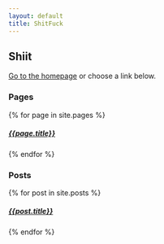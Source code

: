 ```yaml
---
layout: default
title: ShitFuck
---
```

## Shiit

[Go to the homepage](/ "Back to homepage") or choose a link below.

<div class="container" style="max-width: 600px; margin:0 auto;">
	<div class="grid text-center">
		<div class="grid__item medium-up--one-half">
			<h3>Pages</h3>
			{% for page in site.pages %}
			    <a href="{{ page.url }}" class="item">
			      	<h5>{{page.title}}</h5>
			    </a>
			{% endfor %}
		</div>
		<div class="grid__item medium-up--one-half">
			<h3>Posts</h3>
			{% for post in site.posts %}
			    <a href="{{ post.url }}" class="item">
			      	<h5>{{post.title}}</h5>
			    </a>
			{% endfor %}
		</div>
	</div>
</div>